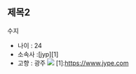 ﻿## 제목2
수지

- 나이 : 24
- 소속사 :[jyp][1]
- 고향 : 광주
![](http://cfile9.uf.tistory.com/image/233F604857F3ACD6208420)
[1]:https://www.jype.com
